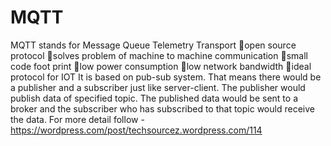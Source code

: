 # MQTT
MQTT stands for Message Queue Telemetry Transport
open source protocol
solves problem of machine to machine communication
small code foot print
low power consumption
low network bandwidth
ideal protocol for IOT
It is based on pub-sub system. That means there would be a publisher and a subscriber just like server-client.
The publisher would publish data of specified topic. The published data would be sent to a broker and the subscriber who has subscribed to that topic would receive the data.
For more detail follow - 
https://wordpress.com/post/techsourcez.wordpress.com/114
